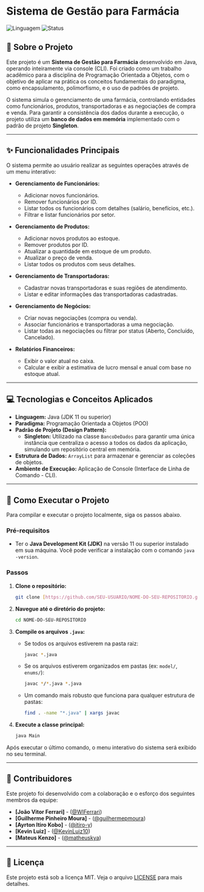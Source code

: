 # Sistema de Gestão para Farmácia

![Linguagem](https://img.shields.io/badge/Linguagem-Java-blue?style=for-the-badge&logo=java)
![Status](https://img.shields.io/badge/Status-Concluído-green?style=for-the-badge)

## 📝 Sobre o Projeto

Este projeto é um **Sistema de Gestão para Farmácia** desenvolvido em Java, operando inteiramente via console (CLI). Foi criado como um trabalho acadêmico para a disciplina de Programação Orientada a Objetos, com o objetivo de aplicar na prática os conceitos fundamentais do paradigma, como encapsulamento, polimorfismo, e o uso de padrões de projeto.

O sistema simula o gerenciamento de uma farmácia, controlando entidades como funcionários, produtos, transportadoras e as negociações de compra e venda. Para garantir a consistência dos dados durante a execução, o projeto utiliza um **banco de dados em memória** implementado com o padrão de projeto **Singleton**.

---

## ✨ Funcionalidades Principais

O sistema permite ao usuário realizar as seguintes operações através de um menu interativo:

* **Gerenciamento de Funcionários:**
    * Adicionar novos funcionários.
    * Remover funcionários por ID.
    * Listar todos os funcionários com detalhes (salário, benefícios, etc.).
    * Filtrar e listar funcionários por setor.

* **Gerenciamento de Produtos:**
    * Adicionar novos produtos ao estoque.
    * Remover produtos por ID.
    * Atualizar a quantidade em estoque de um produto.
    * Atualizar o preço de venda.
    * Listar todos os produtos com seus detalhes.

* **Gerenciamento de Transportadoras:**
    * Cadastrar novas transportadoras e suas regiões de atendimento.
    * Listar e editar informações das transportadoras cadastradas.

* **Gerenciamento de Negócios:**
    * Criar novas negociações (compra ou venda).
    * Associar funcionários e transportadoras a uma negociação.
    * Listar todas as negociações ou filtrar por status (Aberto, Concluído, Cancelado).

* **Relatórios Financeiros:**
    * Exibir o valor atual no caixa.
    * Calcular e exibir a estimativa de lucro mensal e anual com base no estoque atual.

---

## 💻 Tecnologias e Conceitos Aplicados

* **Linguagem:** Java (JDK 11 ou superior)
* **Paradigma:** Programação Orientada a Objetos (POO)
* **Padrão de Projeto (Design Pattern):**
    * **Singleton:** Utilizado na classe `BancoDeDados` para garantir uma única instância que centraliza o acesso a todos os dados da aplicação, simulando um repositório central em memória.
* **Estrutura de Dados:** `ArrayList` para armazenar e gerenciar as coleções de objetos.
* **Ambiente de Execução:** Aplicação de Console (Interface de Linha de Comando - CLI).

---

## 🚀 Como Executar o Projeto

Para compilar e executar o projeto localmente, siga os passos abaixo.

### Pré-requisitos

* Ter o **Java Development Kit (JDK)** na versão 11 ou superior instalado em sua máquina. Você pode verificar a instalação com o comando `java -version`.

### Passos

1.  **Clone o repositório:**
    ```bash
    git clone [https://github.com/SEU-USUARIO/NOME-DO-SEU-REPOSITORIO.git](https://github.com/SEU-USUARIO/NOME-DO-SEU-REPOSITORIO.git)
    ```

2.  **Navegue até o diretório do projeto:**
    ```bash
    cd NOME-DO-SEU-REPOSITORIO
    ```

3.  **Compile os arquivos `.java`:**
    * Se todos os arquivos estiverem na pasta raiz:
        ```bash
        javac *.java
        ```
    * Se os arquivos estiverem organizados em pastas (ex: `model/`, `enums/`):
        ```bash
        javac */*.java *.java
        ```
    * Um comando mais robusto que funciona para qualquer estrutura de pastas:
        ```bash
        find . -name "*.java" | xargs javac
        ```

4.  **Execute a classe principal:**
    ```bash
    java Main
    ```

Após executar o último comando, o menu interativo do sistema será exibido no seu terminal.

---

## 🤝 Contribuidores

Este projeto foi desenvolvido com a colaboração e o esforço dos seguintes membros da equipe:

* **[João Vitor Ferrari]** - ([@WlFerrari](https://github.com/WlFerrari))
* **[Guilherme Pinheiro Moura]** - ([@guilhermepmoura](https://github.com/guilhermepmoura))
* **[Ayrton Itiro Kobo]** - ([@itiro-y](https://github.com/itiro-y))
* **[Kevin Luiz]** - ([@KevinLuiz10](https://github.com/KevinLuiz10))
* **[Mateus Kenzo]** - ([@matheuskya](https://github.com/matheuskya))

---

## 📄 Licença

Este projeto está sob a licença MIT. Veja o arquivo [LICENSE](LICENSE) para mais detalhes.
